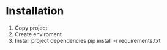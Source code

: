 # Installation 

1. Copy project 
2. Create enviroment 
3. Install project dependencies
   pip install -r requirements.txt

    
